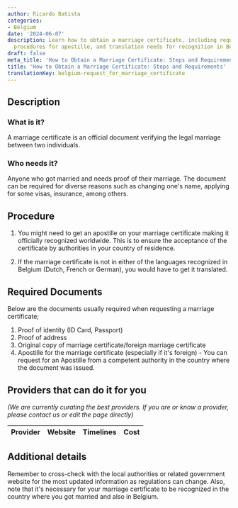 ```yaml
---
author: Ricardo Batista
categories:
- Belgium
date: '2024-06-07'
description: Learn how to obtain a marriage certificate, including required docs,
  procedures for apostille, and translation needs for recognition in Belgium.
draft: false
meta_title: 'How to Obtain a Marriage Certificate: Steps and Requirements'
title: 'How to Obtain a Marriage Certificate: Steps and Requirements'
translationKey: belgium-request_for_marriage_certificate
---
```


## Description
### What is it?
A marriage certificate is an official document verifying the legal marriage between two individuals.

### Who needs it?
Anyone who got married and needs proof of their marriage. The document can be required for diverse reasons such as changing one's name, applying for some visas, insurance, among others.

## Procedure
1. You might need to get an apostille on your marriage certificate making it officially recognized worldwide. This is to ensure the acceptance of the certificate by authorities in your country of residence. 

2. If the marriage certificate is not in either of the languages recognized in Belgium (Dutch, French or German), you would have to get it translated.

## Required Documents
Below are the documents usually required when requesting a marriage certificate;

1. Proof of identity (ID Card, Passport)
2. Proof of address
3. Original copy of marriage certificate/foreign marriage certificate
4. Apostille for the marriage certificate (especially if it's foreign) - You can request for an Apostille from a competent authority in the country where the document was issued.

## Providers that can do it for you

_(We are currently curating the best providers. If you are or know a provider, please contact us or edit the page directly)_

| Provider        |     Website     |     Timelines    |       Cost      |
| --------------- | --------------- |  :-------------: | :-------------: |

## Additional details
Remember to cross-check with the local authorities or related government website for the most updated information as regulations can change. Also, note that it's necessary for your marriage certificate to be recognized in the country where you got married and also in Belgium.